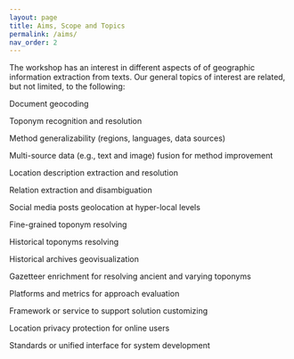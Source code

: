 ```yaml
---
layout: page
title: Aims, Scope and Topics
permalink: /aims/
nav_order: 2
---
```


The workshop has an interest in different aspects of of geographic information extraction from texts. Our general topics of interest are related, but not limited, to the following:
 
Document geocoding

Toponym recognition and resolution

Method generalizability (regions, languages, data sources)

Multi-source data (e.g., text and image) fusion for method improvement

Location description extraction and resolution

Relation extraction and disambiguation

Social media posts geolocation at hyper-local levels

Fine-grained toponym resolving 

Historical toponyms resolving

Historical archives geovisualization

Gazetteer enrichment for resolving ancient and varying toponyms 

Platforms and metrics for approach evaluation

Framework or service to support solution customizing

Location privacy protection for online users

Standards or unified interface for system development
